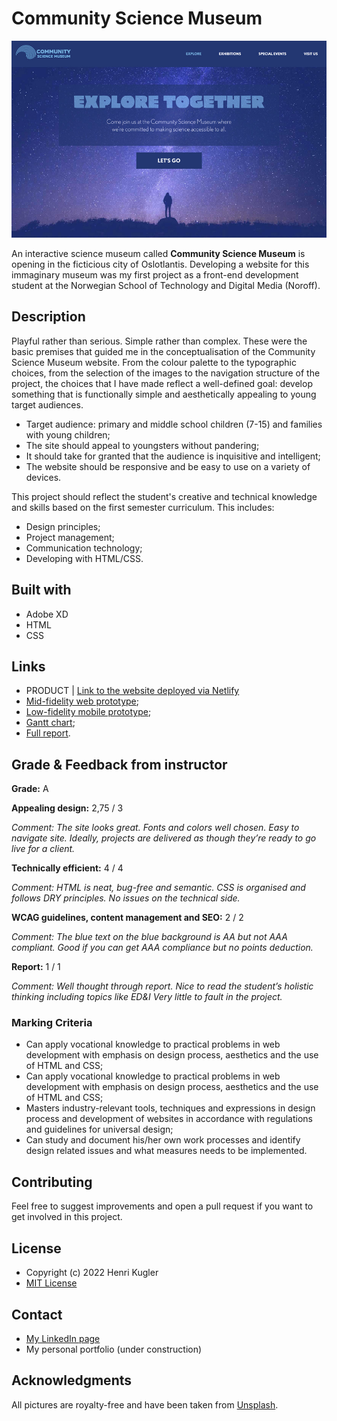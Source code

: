 # Community Science Museum

![image](./assets/screenshot-community-science-museum.jpg)

An interactive science museum called **Community Science Museum** is opening in the ficticious city of Oslotlantis. Developing a website for this immaginary museum was my first project as a front-end development student at the Norwegian School of Technology and Digital Media (Noroff).

## Description

Playful rather than serious. Simple rather than complex. These were the basic premises that guided me in the conceptualisation of the Community Science Museum website. From the colour palette to the typographic choices, from the selection of the images to the navigation structure of the project, the choices that I have made reflect a well-defined goal: develop something that is functionally simple and aesthetically appealing to young target audiences.

- Target audience: primary and middle school children (7-15) and families with young children;
- The site should appeal to youngsters without pandering;
- It should take for granted that the audience is inquisitive and intelligent;
- The website should be responsive and be easy to use on a variety of devices.

This project should reflect the student's creative and technical knowledge and skills based on the first semester curriculum. This includes:

- Design principles;
- Project management;
- Communication technology;
- Developing with HTML/CSS.

## Built with

- Adobe XD
- HTML
- CSS

## Links

- PRODUCT | [Link to the website deployed via Netlify](https://cranky-wing-1d6bb5.netlify.app/index.html)
- [Mid-fidelity web prototype](https://xd.adobe.com/view/b08399c0-a725-4348-ac92-9de243d70591-e5d0/);
- [Low-fidelity mobile prototype](https://xd.adobe.com/view/5ea1f10f-8843-4eb2-893d-083f197a63ee-0bf2/);
- [Gantt chart](https://app.instagantt.com/shared/61be4727d4b9055cb29e34dd);
- [Full report](https://shared-assets.adobe.com/link/e01001d4-0f56-4825-7ed8-391135a7e4d7).

## Grade & Feedback from instructor

**Grade:** A

**Appealing design:** 2,75 / 3

_Comment: The site looks great. Fonts and colors well chosen. Easy to navigate site. Ideally, projects are delivered as though they’re ready to go live for a client._

**Technically efficient:** 4 / 4

_Comment: HTML is neat, bug-free and semantic. CSS is organised and follows DRY principles. No issues on the technical side._

**WCAG guidelines, content management and SEO:** 2 / 2

_Comment: The blue text on the blue background is AA but not AAA compliant. Good if you can get AAA compliance but no points deduction._

**Report:** 1 / 1

_Comment: Well thought through report. Nice to read the student’s holistic thinking including topics like ED&I Very little to fault in the project._

### Marking Criteria

- Can apply vocational knowledge to practical problems in web development with emphasis on design process, aesthetics and the use of HTML and CSS;
- Can apply vocational knowledge to practical problems in web development with emphasis on design process, aesthetics and the use of HTML and CSS;
- Masters industry-relevant tools, techniques and expressions in design process and development of websites in accordance with regulations and guidelines for universal design;
- Can study and document his/her own work processes and identify design related issues and what measures needs to be implemented.

## Contributing

Feel free to suggest improvements and open a pull request if you want to get involved in this project.

## License

- Copyright (c) 2022 Henri Kugler
- [MIT License](/LICENSE)

## Contact

- [My LinkedIn page](https://www.linkedin.com/in/henri-kugler-78218422b/)
- My personal portfolio (under construction)

## Acknowledgments

All pictures are royalty-free and have been taken from [Unsplash](https://unsplash.com).

